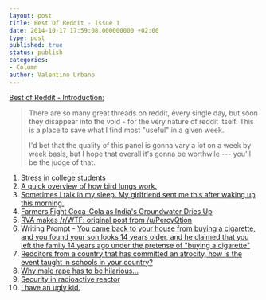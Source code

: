 ```yaml
---
layout: post
title: Best Of Reddit - Issue 1
date: 2014-10-17 17:59:08.000000000 +02:00
type: post
published: true
status: publish
categories:
- Column
author: Valentino Urbano 
---
```


[Best of Reddit - Introduction:][0]

> There are so many great threads on reddit, every single day, but soon they disappear into the void - for the very nature of reddit itself. This is a place to save what I find most "useful" in a given week.
> 
> I'd bet that the quality of this panel is gonna vary a lot on a week by week basis, but I hope that overall it's gonna be worthwile --- you'll be the judge of that.

1. [Stress in college students][1]
2. [A quick overview of how bird lungs work.][2]
3. [Sometimes I talk in my sleep. My girlfriend sent me this after waking up this morning.][3]
4. [Farmers Fight Coca-Cola as India's Groundwater Dries Up][4]
5. [RVA makes /r/WTF: original post from /u/PercyQtion][5]
6. Writing Prompt - [You came back to your house from buying a cigarette, and you found your son looks 14 years older, and he claimed that you left the family 14 years ago under the pretense of "buying a cigarette"][6]
7. [Redditors from a country that has committed an atrocity, how is the event taught in schools in your country?][7]
8. [Why male rape has to be hilarious...][8]
9. [Security in radioactive reactor][9]
10. [I have an ugly kid.][10]


[0]: http://www.myshar.org/best-of-reddit-introduction/
[1]: http://np.reddit.com/r/news/comments/2ik3v2/student_loans_have_hit_a_record_high_of_12/cl37t4z?context=3
[2]: http://www.reddit.com/r/parrots/comments/2ilwgg/what_makes_parrots_so_sensitive_to_odors_and/
[3]: http://www.reddit.com/r/creepy/comments/2iovlg/sometimes_i_talk_in_my_sleep_my_girlfriend_sent/
[4]: http://www.reddit.com/r/worldnews/comments/2iqnsm/farmers_fight_cocacola_as_indias_groundwater/
[5]: http://www.reddit.com/r/rva/comments/2ir5he/love_it_when_rva_makes_rwtf_original_post_from/
[6]: http://www.reddit.com/r/WritingPrompts/comments/2iv3hx/wp_you_came_back_to_your_house_from_buying_a/
[7]: http://www.reddit.com/r/AskReddit/comments/2ixvq1/serious_redditors_from_a_country_that_has/
[8]: http://www.reddit.com/r/videos/comments/21hi8g/why_male_rape_has_to_be_hilarious/cgdg7p4
[9]: http://www.reddit.com/r/news/comments/2j0lgc/texas_healthcare_worker_tests_positive_for_ebola/cl7byq0
[10]: http://np.reddit.com/r/Parenting/comments/2j1j5n/i_have_an_ugly_kid/cl7rqn8